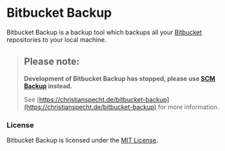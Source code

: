 # Bitbucket Backup

Bitbucket Backup is a backup tool which backups all your [Bitbucket](https://bitbucket.org/) repositories to your local machine.

> ## Please note:
> 
> **Development of Bitbucket Backup has stopped, please use [SCM Backup](https://scm-backup.org/) instead.**
>
> See [https://christianspecht.de/bitbucket-backup](https://christianspecht.de/bitbucket-backup) for more information.

 
### License

Bitbucket Backup is licensed under the [MIT License](https://christianspecht.de/bitbucket-backup/#license).